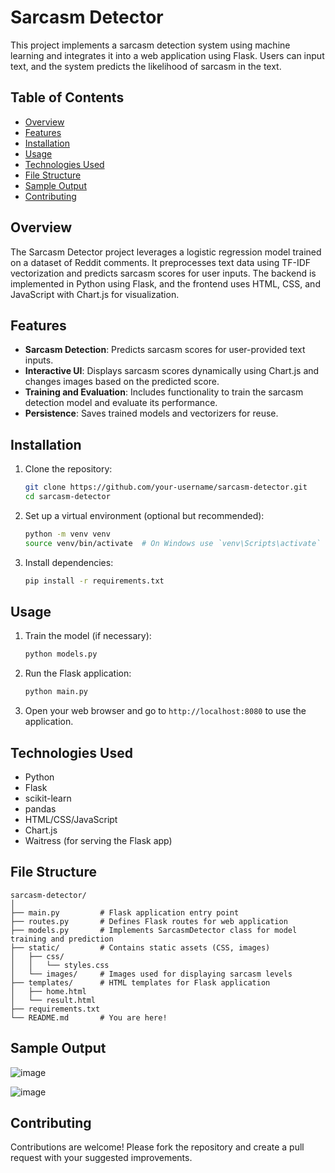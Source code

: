 # Sarcasm Detector
This project implements a sarcasm detection system using machine learning and integrates it into a web application using Flask. Users can input text, and the system predicts the likelihood of sarcasm in the text.

## Table of Contents

- [Overview](#overview)
- [Features](#features)
- [Installation](#installation)
- [Usage](#usage)
- [Technologies Used](#technologies-used)
- [File Structure](#file-structure)
- [Sample Output](#Sample-Output)
- [Contributing](#contributing)

## Overview
The Sarcasm Detector project leverages a logistic regression model trained on a dataset of Reddit comments. It preprocesses text data using TF-IDF vectorization and predicts sarcasm scores for user inputs. The backend is implemented in Python using Flask, and the frontend uses HTML, CSS, and JavaScript with Chart.js for visualization.

## Features
- **Sarcasm Detection**: Predicts sarcasm scores for user-provided text inputs.
- **Interactive UI**: Displays sarcasm scores dynamically using Chart.js and changes images based on the predicted score.
- **Training and Evaluation**: Includes functionality to train the sarcasm detection model and evaluate its performance.
- **Persistence**: Saves trained models and vectorizers for reuse.

## Installation
1. Clone the repository:
   ```bash
   git clone https://github.com/your-username/sarcasm-detector.git
   cd sarcasm-detector
   ```

2. Set up a virtual environment (optional but recommended):
   ```bash
   python -m venv venv
   source venv/bin/activate  # On Windows use `venv\Scripts\activate`
   ```

3. Install dependencies:
   ```bash
   pip install -r requirements.txt
   ```

## Usage
1. Train the model (if necessary):
   ```bash
   python models.py
   ```

2. Run the Flask application:
   ```bash
   python main.py
   ```

3. Open your web browser and go to `http://localhost:8080` to use the application.

## Technologies Used

- Python
- Flask
- scikit-learn
- pandas
- HTML/CSS/JavaScript
- Chart.js
- Waitress (for serving the Flask app)

## File Structure

```
sarcasm-detector/
│
├── main.py         # Flask application entry point
├── routes.py       # Defines Flask routes for web application
├── models.py       # Implements SarcasmDetector class for model training and prediction
├── static/         # Contains static assets (CSS, images)
│   ├── css/
│   │   └── styles.css
│   └── images/     # Images used for displaying sarcasm levels
├── templates/      # HTML templates for Flask application
│   ├── home.html
│   └── result.html
├── requirements.txt
└── README.md       # You are here!
```
## Sample Output

![image](https://github.com/user-attachments/assets/63a6d331-a362-4d3f-8376-18d8b762a0d1)

![image](https://github.com/user-attachments/assets/1410501d-931a-4644-ba2f-babe11233b82)


## Contributing

Contributions are welcome! Please fork the repository and create a pull request with your suggested improvements.


